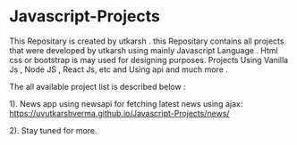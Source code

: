 # Javascript-Projects

This Repositary is created by utkarsh .
this Repositary contains all projects that were developed by utkarsh using mainly Javascript Language .
Html css or bootstrap is may used for designing purposes.
Projects Using Vanilla Js , Node JS , React Js, etc and Using api and much more .

The all available project list is described below :


1). News app using newsapi for fetching latest news using ajax:
https://uvutkarshverma.github.io/Javascript-Projects/news/

2). 
Stay tuned for more.
